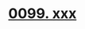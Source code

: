 # [0099. xxx](https://github.com/Tdahuyou/TNotes.react/tree/main/notes/0099.%20xxx)

<!-- region:toc -->



<!-- endregion:toc -->
